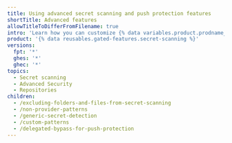 ```yaml
---
title: Using advanced secret scanning and push protection features
shortTitle: Advanced features
allowTitleToDifferFromFilename: true
intro: 'Learn how you can customize {% data variables.product.prodname_secret_scanning %} to meet the needs of your company.'
product: '{% data reusables.gated-features.secret-scanning %}'
versions:
  fpt: '*'
  ghes: '*'
  ghec: '*'
topics:
  - Secret scanning
  - Advanced Security
  - Repositories
children:
  - /excluding-folders-and-files-from-secret-scanning
  - /non-provider-patterns
  - /generic-secret-detection
  - /custom-patterns
  - /delegated-bypass-for-push-protection
---
```

